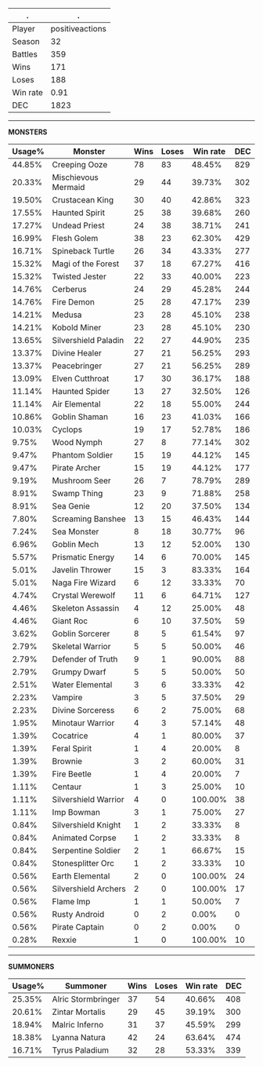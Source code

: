 .|.
|-|-
Player|positiveactions
Season|32
Battles|359
Wins|171
Loses|188
Win rate|0.91
DEC|1823

---
**MONSTERS**

Usage%|Monster|Wins|Loses|Win rate|DEC|
-|-|-|-|-|-|
44.85%|Creeping Ooze|78|83|48.45%|829|
20.33%|Mischievous Mermaid|29|44|39.73%|302|
19.50%|Crustacean King|30|40|42.86%|323|
17.55%|Haunted Spirit|25|38|39.68%|260|
17.27%|Undead Priest|24|38|38.71%|241|
16.99%|Flesh Golem|38|23|62.30%|429|
16.71%|Spineback Turtle|26|34|43.33%|277|
15.32%|Magi of the Forest|37|18|67.27%|416|
15.32%|Twisted Jester|22|33|40.00%|223|
14.76%|Cerberus|24|29|45.28%|244|
14.76%|Fire Demon|25|28|47.17%|239|
14.21%|Medusa|23|28|45.10%|238|
14.21%|Kobold Miner|23|28|45.10%|230|
13.65%|Silvershield Paladin|22|27|44.90%|235|
13.37%|Divine Healer|27|21|56.25%|293|
13.37%|Peacebringer|27|21|56.25%|289|
13.09%|Elven Cutthroat|17|30|36.17%|188|
11.14%|Haunted Spider|13|27|32.50%|126|
11.14%|Air Elemental|22|18|55.00%|244|
10.86%|Goblin Shaman|16|23|41.03%|166|
10.03%|Cyclops|19|17|52.78%|186|
9.75%|Wood Nymph|27|8|77.14%|302|
9.47%|Phantom Soldier|15|19|44.12%|145|
9.47%|Pirate Archer|15|19|44.12%|177|
9.19%|Mushroom Seer|26|7|78.79%|289|
8.91%|Swamp Thing|23|9|71.88%|258|
8.91%|Sea Genie|12|20|37.50%|134|
7.80%|Screaming Banshee|13|15|46.43%|144|
7.24%|Sea Monster|8|18|30.77%|96|
6.96%|Goblin Mech|13|12|52.00%|130|
5.57%|Prismatic Energy|14|6|70.00%|145|
5.01%|Javelin Thrower|15|3|83.33%|164|
5.01%|Naga Fire Wizard|6|12|33.33%|70|
4.74%|Crystal Werewolf|11|6|64.71%|127|
4.46%|Skeleton Assassin|4|12|25.00%|48|
4.46%|Giant Roc|6|10|37.50%|59|
3.62%|Goblin Sorcerer|8|5|61.54%|97|
2.79%|Skeletal Warrior|5|5|50.00%|46|
2.79%|Defender of Truth|9|1|90.00%|88|
2.79%|Grumpy Dwarf|5|5|50.00%|50|
2.51%|Water Elemental|3|6|33.33%|42|
2.23%|Vampire|3|5|37.50%|29|
2.23%|Divine Sorceress|6|2|75.00%|68|
1.95%|Minotaur Warrior|4|3|57.14%|48|
1.39%|Cocatrice|4|1|80.00%|37|
1.39%|Feral Spirit|1|4|20.00%|8|
1.39%|Brownie|3|2|60.00%|31|
1.39%|Fire Beetle|1|4|20.00%|7|
1.11%|Centaur|1|3|25.00%|10|
1.11%|Silvershield Warrior|4|0|100.00%|38|
1.11%|Imp Bowman|3|1|75.00%|27|
0.84%|Silvershield Knight|1|2|33.33%|8|
0.84%|Animated Corpse|1|2|33.33%|8|
0.84%|Serpentine Soldier|2|1|66.67%|15|
0.84%|Stonesplitter Orc|1|2|33.33%|10|
0.56%|Earth Elemental|2|0|100.00%|24|
0.56%|Silvershield Archers|2|0|100.00%|17|
0.56%|Flame Imp|1|1|50.00%|7|
0.56%|Rusty Android|0|2|0.00%|0|
0.56%|Pirate Captain|0|2|0.00%|0|
0.28%|Rexxie|1|0|100.00%|10|

---
**SUMMONERS**

Usage%|Summoner|Wins|Loses|Win rate|DEC|
-|-|-|-|-|-|
25.35%|Alric Stormbringer|37|54|40.66%|408|
20.61%|Zintar Mortalis|29|45|39.19%|300|
18.94%|Malric Inferno|31|37|45.59%|299|
18.38%|Lyanna Natura|42|24|63.64%|474|
16.71%|Tyrus Paladium|32|28|53.33%|339|
